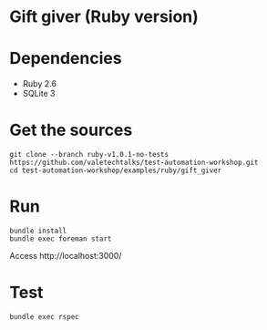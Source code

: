 # Gift giver (Ruby version)

# Dependencies

- Ruby 2.6
- SQLite 3

# Get the sources

```shell
git clone --branch ruby-v1.0.1-no-tests https://github.com/valetechtalks/test-automation-workshop.git
cd test-automation-workshop/examples/ruby/gift_giver
```

# Run

```shell
bundle install
bundle exec foreman start
```

Access http://localhost:3000/

# Test

```shell
bundle exec rspec
```
